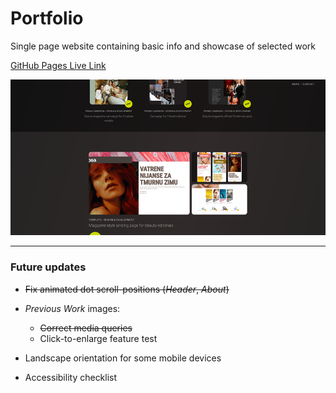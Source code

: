 # Portfolio

Single page website containing basic info and showcase of selected work

[GitHub Pages Live Link](https://ivyshoo.github.io/)

![Portfolio Screen](portfolio-screen-2.png)


---
### Future updates

* ~~Fix animated dot scroll-positions (_Header_, _About_)~~

* _Previous Work_ images: 
    * ~~Correct media queries~~
    * Click-to-enlarge feature test

* Landscape orientation for some mobile devices

* Accessibility checklist

